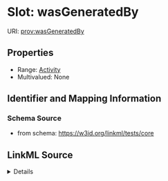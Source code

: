 # Slot: wasGeneratedBy

URI: [prov:wasGeneratedBy](http://www.w3.org/ns/prov#wasGeneratedBy)



<!-- no inheritance hierarchy -->






## Properties

* Range: [Activity](Activity.md)
* Multivalued: None







## Identifier and Mapping Information







### Schema Source


* from schema: https://w3id.org/linkml/tests/core




## LinkML Source

<details>
```yaml
name: was generated by
from_schema: https://w3id.org/linkml/tests/core
rank: 1000
slot_uri: prov:wasGeneratedBy
alias: was_generated_by
range: activity

```
</details>